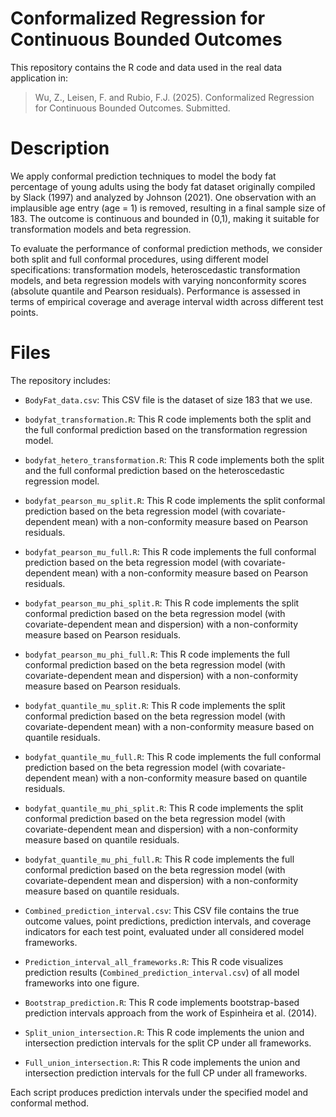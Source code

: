 # Conformalized Regression for Continuous Bounded Outcomes

This repository contains the R code and data used in the real data application in:

> Wu, Z., Leisen, F. and Rubio, F.J. (2025). Conformalized Regression for Continuous Bounded Outcomes. Submitted.

# Description
We apply conformal prediction techniques to model the body fat percentage of young adults using the body fat dataset originally compiled by Slack (1997) and analyzed by Johnson (2021). One observation with an implausible age entry (age = 1) is removed, resulting in a final sample size of 183. The outcome is continuous and bounded in (0,1), making it suitable for transformation models and beta regression.

To evaluate the performance of conformal prediction methods, we consider both split and full conformal procedures, using different model specifications: transformation models, heteroscedastic transformation models, and beta regression models with varying nonconformity scores (absolute quantile and Pearson residuals). Performance is assessed in terms of empirical coverage and average interval width across different test points.

# Files
The repository includes:

- `BodyFat_data.csv`: This CSV file is the dataset of size 183 that we use.
- `bodyfat_transformation.R`: This R code implements both the split and the full conformal prediction based on the transformation regression model.
- `bodyfat_hetero_transformation.R`: This R code implements both the split and the full conformal prediction based on the heteroscedastic regression model.
- `bodyfat_pearson_mu_split.R`: This R code implements the split conformal prediction based on the beta regression model (with covariate-dependent mean) with a non-conformity measure based on Pearson residuals.
- `bodyfat_pearson_mu_full.R`: This R code implements the full conformal prediction based on the beta regression model (with covariate-dependent mean) with a non-conformity measure based on Pearson residuals.
- `bodyfat_pearson_mu_phi_split.R`: This R code implements the split conformal prediction based on the beta regression model (with covariate-dependent mean and dispersion) with a non-conformity measure based on Pearson residuals.
- `bodyfat_pearson_mu_phi_full.R`: This R code implements the full conformal prediction based on the beta regression model (with covariate-dependent mean and dispersion) with a non-conformity measure based on Pearson residuals.
- `bodyfat_quantile_mu_split.R`: This R code implements the split conformal prediction based on the beta regression model (with covariate-dependent mean) with a non-conformity measure based on quantile residuals.
- `bodyfat_quantile_mu_full.R`: This R code implements the full conformal prediction based on the beta regression model (with covariate-dependent mean) with a non-conformity measure based on quantile residuals.
- `bodyfat_quantile_mu_phi_split.R`: This R code implements the split conformal prediction based on the beta regression model (with covariate-dependent mean and dispersion) with a non-conformity measure based on quantile residuals.
- `bodyfat_quantile_mu_phi_full.R`: This R code implements the full conformal prediction based on the beta regression model (with covariate-dependent mean and dispersion) with a non-conformity measure based on quantile residuals.

- `Combined_prediction_interval.csv`: This CSV file contains the true outcome values, point predictions, prediction intervals, and coverage indicators for each test point, evaluated under all considered model frameworks.
- `Prediction_interval_all_frameworks.R`: This R code visualizes prediction results (`Combined_prediction_interval.csv`) of all model frameworks into one figure.
- `Bootstrap_prediction.R`: This R code implements bootstrap-based prediction intervals approach from the work of Espinheira et al. (2014).
- `Split_union_intersection.R`: This R code implements the union and intersection prediction intervals for the split CP under all frameworks.
- `Full_union_intersection.R`: This R code implements the union and intersection prediction intervals for the full CP under all frameworks.

Each script produces prediction intervals under the specified model and conformal method.
